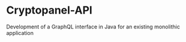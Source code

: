 # Cryptopanel-API
Development of a GraphQL interface in Java for an existing monolithic application
